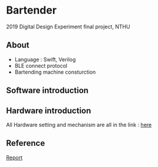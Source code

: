 # Bartender
2019 Digital Design Experiment final project, NTHU

## About 
* Language : Swift, Verilog
* BLE connect protocol
* Bartending machine consturction

## Software introduction



## Hardware introduction
All Hardware setting and mechanism are all in the link : [here](https://hackmd.io/@BJLin-0420/ryrsOdxAH)

## Reference
[Report](https://github.com/ChristianLin0420/Bartender/blob/master/Team26_Final_Project_Report.pdf)
